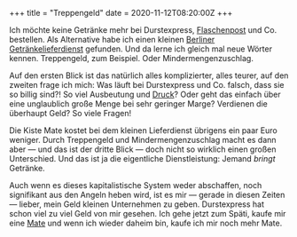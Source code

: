 +++
title = "Treppengeld"
date = 2020-11-12T08:20:00Z
+++

Ich möchte keine Getränke mehr bei Durstexpress, [Flaschenpost](https://de.wikipedia.org/wiki/Flaschenpost_(Unternehmen)) und Co. bestellen. Als Alternative habe ich einen kleinen [Berliner Getränkelieferdienst](https://www.flinkeflasche.de/) gefunden. Und da lerne ich gleich mal neue Wörter kennen. Treppengeld, zum Beispiel. Oder Mindermengenzuschlag.

Auf den ersten Blick ist das natürlich alles komplizierter, alles teurer, auf den zweiten frage ich mich: Was läuft bei Durstexpress und Co. falsch, dass sie so billig sind?! So viel Ausbeutung und [Druck](https://de.wikipedia.org/wiki/Flaschenpost_(Unternehmen)#Kritik)? Oder geht das einfach über eine unglaublich große Menge bei sehr geringer Marge? Verdienen die überhaupt Geld? So viele Fragen!

Die Kiste Mate kostet bei dem kleinen Lieferdienst übrigens ein paar Euro weniger. Durch Treppengeld und Mindermengenzuschlag macht es dann aber — und das ist der dritte Blick — doch nicht so wirklich einen großen Unterschied. Und das ist ja die eigentliche Dienstleistung: Jemand _bringt_ Getränke. 

Auch wenn es dieses kapitalistische System weder abschaffen, noch signifikant aus den Angeln heben wird, ist es mir — gerade in diesen Zeiten — lieber, mein Geld kleinen Unternehmen zu geben. Durstexpress hat schon viel zu viel Geld von mir gesehen. Ich gehe jetzt zum Späti, kaufe mir eine [Mate](/2020/mate/) und wenn ich wieder daheim bin, kaufe ich mir noch mehr Mate.